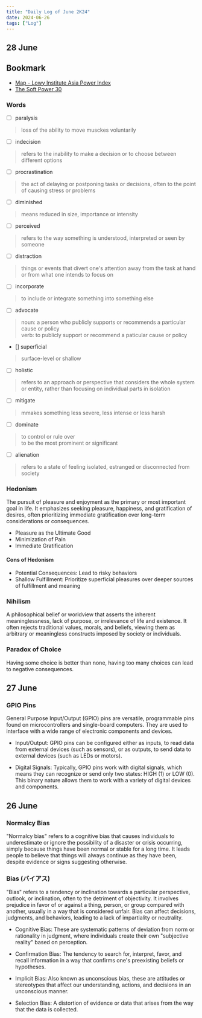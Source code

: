 ```yaml
---
title: "Daily Log of June 2K24"
date: 2024-06-26
tags: ["Log"]
---
```


## 28 June

## Bookmark

- [Map - Lowy Institute Asia Power Index](https://power.lowyinstitute.org)
- [The Soft Power 30](https://softpower30.com)

### Words

- [ ] paralysis

> loss of the ability to move musckes voluntarily

- [ ] indecision

> refers to the inability to make a decision or to choose between different options

- [ ] procrastination

> the act of delaying or postponing tasks or decisions, often to the point of causing stress or problems

- [ ] diminished

> means reduced in size, importance or intensity

- [ ] perceived

> refers to the way something is understood, interpreted or seen by someone

- [ ] distraction

> things or events that divert one's attention away from the task at hand or from what one intends to focus on

- [ ] incorporate

> to include or integrate something into something else

- [ ] advocate

> noun: a person who publicly supports or recommends a particular cause or policy <br/>
> verb: to publicly support or recommend a paticular cause or policy

- [] superficial

> surface-level or shallow

- [ ] holistic

> refers to an approach or perspective that considers the whole system or entity, rather than focusing on individual parts in isolation

- [ ] mitigate

> mmakes something less severe, less intense or less harsh

- [ ] dominate

> to control or rule over <br/>
> to be the most prominent or significant

- [ ] alienation

> refers to a state of feeling isolated, estranged or disconnected from society

### Hedonism

The pursuit of pleasure and enjoyment as the primary or most important goal in life. It emphasizes seeking pleasure, happiness, and gratification of desires, often prioritizing immediate gratification over long-term considerations or consequences.

- Pleasure as the Ultimate Good
- Minimization of Pain
- Immediate Gratification

#### Cons of Hedonism

- Potential Consequences: Lead to risky behaviors
- Shallow Fulfillment: Prioritize superficial pleasures over deeper sources of fulfillment and meaning

### Nihilism

A philosophical belief or worldview that asserts the inherent meaninglessness, lack of purpose, or irrelevance of life and existence. It often rejects traditional values, morals, and beliefs, viewing them as arbitrary or meaningless constructs imposed by society or individuals.

### Paradox of Choice

Having some choice is better than none, having too many choices can lead to negative consequences.

## 27 June

### GPIO Pins

General Purpose Input/Output (GPIO) pins are versatile, programmable pins found on microcontrollers and single-board computers. They are used to interface with a wide range of electronic components and devices.

- Input/Output: GPIO pins can be configured either as inputs, to read data from external devices (such as sensors), or as outputs, to send data to external devices (such as LEDs or motors).

- Digital Signals: Typically, GPIO pins work with digital signals, which means they can recognize or send only two states: HIGH (1) or LOW (0). This binary nature allows them to work with a variety of digital devices and components.

## 26 June

### Normalcy Bias

"Normalcy bias" refers to a cognitive bias that causes individuals to underestimate or ignore the possibility of a disaster or crisis occurring, simply because things have been normal or stable for a long time. It leads people to believe that things will always continue as they have been, despite evidence or signs suggesting otherwise.

### Bias (バイアス)

"Bias" refers to a tendency or inclination towards a particular perspective, outlook, or inclination, often to the detriment of objectivity. It involves prejudice in favor of or against a thing, person, or group compared with another, usually in a way that is considered unfair. Bias can affect decisions, judgments, and behaviors, leading to a lack of impartiality or neutrality.

- Cognitive Bias: These are systematic patterns of deviation from norm or rationality in judgment, where individuals create their own "subjective reality" based on perception.

- Confirmation Bias: The tendency to search for, interpret, favor, and recall information in a way that confirms one's preexisting beliefs or hypotheses.

- Implicit Bias: Also known as unconscious bias, these are attitudes or stereotypes that affect our understanding, actions, and decisions in an unconscious manner.

- Selection Bias: A distortion of evidence or data that arises from the way that the data is collected.

